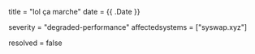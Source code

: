title = "lol ça marche"
date = {{ .Date }}

severity = "degraded-performance"
affectedsystems = ["syswap.xyz"]

resolved = false
